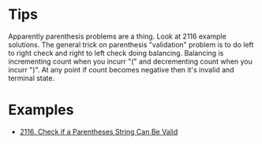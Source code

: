 # Tips
Apparently parenthesis problems are a thing. Look at 2116 example solutions. 
The general trick on parenthesis "validation" problem is to do left to right check and right to left check doing balancing. 
Balancing is incrementing count when you incurr "(" and decrementing count when you incurr ")". At any point if count becomes negative then it's invalid and terminal state.


# Examples
- [2116. Check if a Parentheses String Can Be Valid](https://leetcode.com/problems/check-if-a-parentheses-string-can-be-valid/description/)